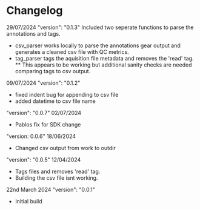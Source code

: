 # Changelog

29/07/2024
"version": "0.1.3"
Included two seperate functions to parse the annotations and tags.
- csv_parser works locally to parse the annotations gear output and generates a cleaned csv file with QC metrics.
- tag_parser tags the aquisition file metadata and removes the 'read' tag. ** This appears to be working but additional sanity checks are needed comparing tags to csv output.


09/07/2024
"version": "0.1.2"
- fixed indent bug for appending to csv file
- added datetime to csv file name

"version": "0.0.7"
02/07/2024
- Pablos fix for SDK change

"version: 0.0.6"
18/06/2024

- Changed csv output from work to outdir

"version": "0.0.5"
12/04/2024

- Tags files and removes 'read' tag. 
- Building the csv file isnt working.

22nd March 2024
"version": "0.0.1"

- Initial build